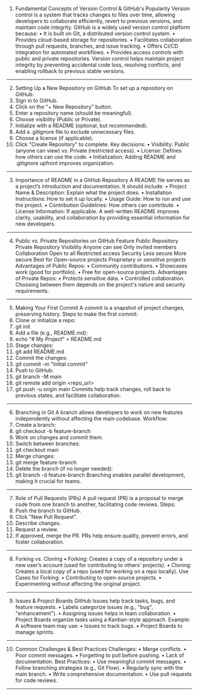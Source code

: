 1. Fundamental Concepts of Version Control & GitHub's Popularity
Version control is a system that tracks changes to files over time, allowing developers to collaborate efficiently, revert to previous versions, and maintain code integrity.
GitHub is a widely used version control platform because:
•	It is built on Git, a distributed version control system.
•	Provides cloud-based storage for repositories.
•	Facilitates collaboration through pull requests, branches, and issue tracking.
•	Offers CI/CD integration for automated workflows.
•	Provides access controls with public and private repositories.
Version control helps maintain project integrity by preventing accidental code loss, resolving conflicts, and enabling rollback to previous stable versions.
________________________________________
2. Setting Up a New Repository on GitHub
To set up a repository on GitHub:
1.	Sign in to GitHub.
2.	Click on the "+ New Repository" button.
3.	Enter a repository name (should be meaningful).
4.	Choose visibility (Public or Private).
5.	Initialize with a README (optional, but recommended).
6.	Add a .gitignore file to exclude unnecessary files.
7.	Choose a license (if applicable).
8.	Click "Create Repository" to complete.
Key decisions:
•	Visibility: Public (anyone can view) vs. Private (restricted access).
•	License: Defines how others can use the code.
•	Initialization: Adding README and .gitignore upfront improves organization.
________________________________________
3. Importance of README in a GitHub Repository
A README file serves as a project’s introduction and documentation. It should include:
•	Project Name & Description: Explain what the project does.
•	Installation Instructions: How to set it up locally.
•	Usage Guide: How to run and use the project.
•	Contribution Guidelines: How others can contribute.
•	License Information: If applicable.
A well-written README improves clarity, usability, and collaboration by providing essential information for new developers.
________________________________________
4. Public vs. Private Repositories on GitHub
Feature	Public Repository	Private Repository
Visibility	Anyone can see	Only invited members
Collaboration	Open to all	Restricted access
Security	Less secure	More secure
Best for	Open-source projects	Proprietary or sensitive projects
Advantages of Public Repos:
•	Community contributions.
•	Showcases work (good for portfolio).
•	Free for open-source projects.
Advantages of Private Repos:
•	Protects sensitive data.
•	Controlled collaboration.
Choosing between them depends on the project's nature and security requirements.
________________________________________
5. Making Your First Commit
A commit is a snapshot of project changes, preserving history.
Steps to make the first commit:
1.	Clone or initialize a repo: 
2.	git init
3.	Add a file (e.g., README.md): 
4.	echo "# My Project" > README.md
5.	Stage changes: 
6.	git add README.md
7.	Commit the changes: 
8.	git commit -m "Initial commit"
9.	Push to GitHub: 
10.	git branch -M main
11.	git remote add origin <repo_url>
12.	git push -u origin main
Commits help track changes, roll back to previous states, and facilitate collaboration.
________________________________________
6. Branching in Git
A branch allows developers to work on new features independently without affecting the main codebase.
Workflow:
1.	Create a branch: 
2.	git checkout -b feature-branch
3.	Work on changes and commit them.
4.	Switch between branches: 
5.	git checkout main
6.	Merge changes: 
7.	git merge feature-branch
8.	Delete the branch (if no longer needed): 
9.	git branch -d feature-branch
Branching enables parallel development, making it crucial for teams.
________________________________________
7. Role of Pull Requests (PRs)
A pull request (PR) is a proposal to merge code from one branch to another, facilitating code reviews.
Steps:
1.	Push the branch to GitHub.
2.	Click "New Pull Request".
3.	Describe changes.
4.	Request a review.
5.	If approved, merge the PR.
PRs help ensure quality, prevent errors, and foster collaboration.
________________________________________
8. Forking vs. Cloning
•	Forking: Creates a copy of a repository under a new user’s account (used for contributing to others’ projects).
•	Cloning: Creates a local copy of a repo (used for working on a repo locally).
Use Cases for Forking:
•	Contributing to open-source projects.
•	Experimenting without affecting the original project.
________________________________________
9. Issues & Project Boards
GitHub Issues help track tasks, bugs, and feature requests.
•	Labels categorize issues (e.g., "bug", "enhancement").
•	Assigning issues helps in team collaboration.
•	Project Boards organize tasks using a Kanban-style approach.
Example:
A software team may use:
•	Issues to track bugs.
•	Project Boards to manage sprints.
________________________________________
10. Common Challenges & Best Practices
Challenges:
•	Merge conflicts.
•	Poor commit messages.
•	Forgetting to pull before pushing.
•	Lack of documentation.
Best Practices:
•	Use meaningful commit messages.
•	Follow branching strategies (e.g., Git Flow).
•	Regularly sync with the main branch.
•	Write comprehensive documentation.
•	Use pull requests for code reviews.
________________________________________
